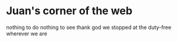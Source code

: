 # Juan's corner of the web

nothing to do
nothing to see
thank god we stopped at the duty-free
wherever we are


